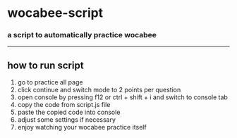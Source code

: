 # wocabee-script
### a script to automatically practice wocabee

---

## how to run script

1. go to practice all page
2. click continue and switch mode to 2 points per question
3. open console by pressing f12 or ctrl + shift + i and switch to console tab
4. copy the code from script.js file
5. paste the copied code into console
6. adjust some settings if necessary
7. enjoy watching your wocabee practice itself

